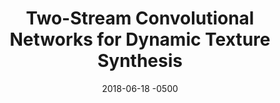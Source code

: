 ---
date: 2018-06-18 -0500
title: Two-Stream Convolutional Networks for Dynamic Texture Synthesis
teaser: |
  <img src="/assets/img/waterfall_styletransfer.gif"/>
authors: [mattie, marcus, kosta]
venue: CVPR 2018
links:
  -
    name: Paper
    url: https://openaccess.thecvf.com/content_cvpr_2018/papers/Tesfaldet_Two-Stream_Convolutional_Networks_CVPR_2018_paper.pdf
  -
    name: MSc Thesis
    url: https://yorkspace.library.yorku.ca/xmlui/handle/10315/35588
  -
    name: Project Page
    url: https://ryersonvisionlab.github.io/two-stream-projpage/
---
